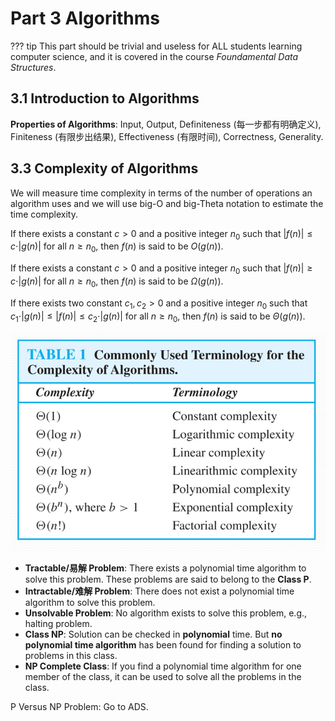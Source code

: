 # Part 3 Algorithms

??? tip
    This part should be trivial and useless for ALL students learning computer science, and it is covered in the course *Foundamental Data Structures*. 

## 3.1 Introduction to Algorithms

**Properties of Algorithms**: Input, Output, Definiteness (每一步都有明确定义), Finiteness (有限步出结果), Effectiveness (有限时间), Correctness, Generality.

## 3.3 Complexity of Algorithms

We will measure time complexity in terms of the number of operations an algorithm uses and we will use big-O and big-Theta notation to estimate the time complexity.

If there exists a constant $c > 0$ and a positive integer $n_0$ such that $\vert f(n) \vert \leqslant c \cdot \vert g(n) \vert$ for all $n \geqslant n_0$, then $f(n)$ is said to be $O(g(n))$.

If there exists a constant $c > 0$ and a positive integer $n_0$ such that $\vert f(n) \vert \geqslant c \cdot \vert g(n) \vert$ for all $n \geqslant n_0$, then $f(n)$ is said to be $\Omega(g(n))$.

If there exists two constant $c_1, c_2 > 0$ and a positive integer $n_0$ such that $c_1 \cdot \vert g(n) \vert \leqslant \vert f(n) \vert \leqslant c_2 \cdot \vert g(n) \vert$ for all $n \geqslant n_0$, then $f(n)$ is said to be $\Theta(g(n))$.

![alt text](./images/image3-1.png)

- **Tractable/易解 Problem**: There exists a polynomial time algorithm to solve this problem. These problems are said to belong to the **Class P**.
- **Intractable/难解 Problem**:  There does not exist a polynomial time algorithm to solve this problem.
- **Unsolvable Problem**: No algorithm exists to solve this problem, e.g., halting problem.
- **Class NP**: Solution can be checked in **polynomial** time. But **no polynomial time algorithm** has been found for finding a solution to problems in this class. 
- **NP Complete Class**: If you find a polynomial time algorithm for one member of the class, it can be used to solve all the problems in the class.  

P Versus NP Problem: Go to ADS.